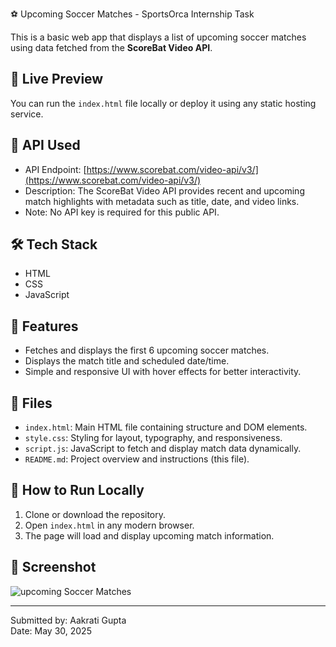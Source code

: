 ⚽ Upcoming Soccer Matches - SportsOrca Internship Task

This is a basic web app that displays a list of upcoming soccer matches using data fetched from the **ScoreBat Video API**.

## 🔗 Live Preview

You can run the `index.html` file locally or deploy it using any static hosting service.
## 📌 API Used

- API Endpoint: [https://www.scorebat.com/video-api/v3/](https://www.scorebat.com/video-api/v3/)
- Description: The ScoreBat Video API provides recent and upcoming match highlights with metadata such as title, date, and video links.
- Note: No API key is required for this public API.

## 🛠️ Tech Stack

- HTML
- CSS
- JavaScript

## 🎯 Features

- Fetches and displays the first 6 upcoming soccer matches.
- Displays the match title and scheduled date/time.
- Simple and responsive UI with hover effects for better interactivity.

## 📁 Files

- `index.html`: Main HTML file containing structure and DOM elements.
- `style.css`: Styling for layout, typography, and responsiveness.
- `script.js`: JavaScript to fetch and display match data dynamically.
- `README.md`: Project overview and instructions (this file).

## 🚀 How to Run Locally

1. Clone or download the repository.
2. Open `index.html` in any modern browser.
3. The page will load and display upcoming match information.

## 📸 Screenshot

![upcoming Soccer Matches](https://github.com/user-attachments/assets/7bc4ca25-c1c9-46c0-a606-7e1b25b69fbd)


---

Submitted by: Aakrati Gupta  
Date: May 30, 2025  
